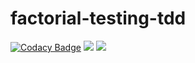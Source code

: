 # factorial-testing-tdd
[![Codacy Badge](https://app.codacy.com/project/badge/Grade/6e568e33508b457f9d31310b57609911)](https://www.codacy.com/gh/Priscillak418/factorial-testing-tdd/dashboard?utm_source=github.com&amp;utm_medium=referral&amp;utm_content=Priscillak418/factorial-testing-tdd&amp;utm_campaign=Badge_Grade)
<a href="https://codeclimate.com/github/Priscillak418/factorial-testing-tdd/maintainability"><img src="https://api.codeclimate.com/v1/badges/2209a573ca9f6dff30d8/maintainability" /></a>
<a href="https://codeclimate.com/github/Priscillak418/factorial-testing-tdd/test_coverage"><img src="https://api.codeclimate.com/v1/badges/2209a573ca9f6dff30d8/test_coverage" /></a>
